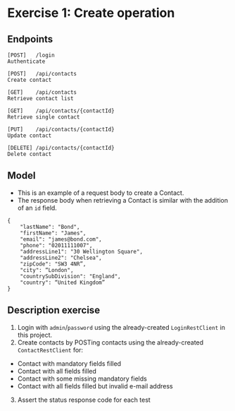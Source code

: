 # Exercise 1: Create operation

## Endpoints
```
[POST]   /login
Authenticate

[POST]   /api/contacts
Create contact

[GET]    /api/contacts
Retrieve contact list

[GET]    /api/contacts/{contactId}
Retrieve single contact

[PUT]    /api/contacts/{contactId}
Update contact

[DELETE] /api/contacts/{contactId}
Delete contact
```

## Model
- This is an example of a request body to create a Contact.
- The response body when retrieving a Contact is similar with the addition of an `id` field.

```
{
    "lastName": "Bond",
    "firstName": "James",
    "email": "james@bond.com",
    "phone": "02011111007",
    "addressLine1": "30 Wellington Square",
    "addressLine2": "Chelsea",
    "zipCode": "SW3 4NR”,
    "city": “London",
    "countrySubDivision": "England",
    "country": “United Kingdom”
}
```

## Description exercise
1. Login with `admin`/`password` using the already-created `LoginRestClient` in this project.
2. Create contacts by POSTing contacts using the already-created `ContactRestClient` for:

- Contact with mandatory fields filled
- Contact with all fields filled
- Contact with some missing mandatory fields
- Contact with all fields filled but invalid e-mail address

3. Assert the status response code for each test
